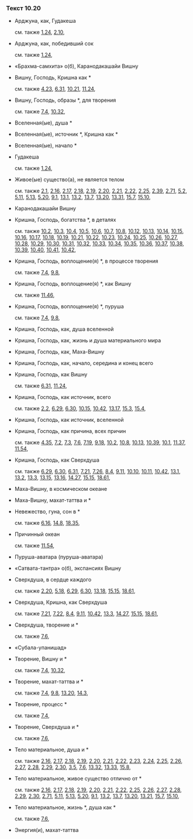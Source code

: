 ### Текст 10.20
	
- Арджуна, как, Гудакеша

	см. также  [1.24](../01/0124.md),  [2.10](../02/0210.md), 
	
- Арджуна, как, победивший сок

	см. также  [1.24](../01/0124.md), 
	
- «Брахма-самхита» о(б), Каранодакашайи Вишну

	
- Вишну, Господь, Кришна как *

	см. также  [4.23](../04/0423.md),  [6.31](../06/0631.md),  [10.21](../10/1021.md),  [11.24](../11/1124.md), 
	
- Вишну, Господь, образы *, для творения

	см. также  [7.4](../07/0704.md),  [10.32](../10/1032.md), 
	
- Вселенная(ые), душа *

	
- Вселенная(ые), источник *, Кришна как *

	
- Вселенная(ые), начало *

	
- Гудакеша

	см. также  [1.24](../01/0124.md), 
	
- Живое(ые) существо(а), не является телом

	см. также  [2.1](../02/0201.md),  [2.16](../02/0216.md),  [2.17](../02/0217.md),  [2.18](../02/0218.md),  [2.19](../02/0219.md),  [2.20](../02/0220.md),  [2.21](../02/0221.md),  [2.22](../02/0222.md),  [2.25](../02/0225.md),  [2.39](../02/0239.md),  [2.71](../02/0271.md),  [5.2](../05/0502.md),  [5.11](../05/0511.md),  [5.13](../05/0513.md),  [5.20](../05/0520.md),  [9.1](../09/0901.md),  [13.1](../13/1301.md),  [13.2](../13/1302.md),  [13.7](../13/1307.md),  [13.20](../13/1320.md),  [13.31](../13/1331.md),  [15.7](../15/1507.md),  [15.10](../15/1510.md), 
	
- Каранодакашайи Вишну

	
- Кришна, Господь, богатства *, в деталях

	см. также  [10.2](../10/1002.md),  [10.3](../10/1003.md),  [10.4](../10/1004.md),  [10.5](../10/1005.md),  [10.6](../10/1006.md),  [10.7](../10/1007.md),  [10.8](../10/1008.md),  [10.12](../10/1012.md),  [10.13](../10/1013.md),  [10.14](../10/1014.md),  [10.15](../10/1015.md),  [10.16](../10/1016.md),  [10.17](../10/1017.md),  [10.18](../10/1018.md),  [10.19](../10/1019.md),  [10.21](../10/1021.md),  [10.22](../10/1022.md),  [10.23](../10/1023.md),  [10.24](../10/1024.md),  [10.25](../10/1025.md),  [10.26](../10/1026.md),  [10.27](../10/1027.md),  [10.28](../10/1028.md),  [10.29](../10/1029.md),  [10.30](../10/1030.md),  [10.31](../10/1031.md),  [10.32](../10/1032.md),  [10.33](../10/1033.md),  [10.34](../10/1034.md),  [10.35](../10/1035.md),  [10.36](../10/1036.md),  [10.37](../10/1037.md),  [10.38](../10/1038.md),  [10.39](../10/1039.md),  [10.40](../10/1040.md),  [10.41](../10/1041.md),  [10.42](../10/1042.md), 
	
- Кришна, Господь, воплощение(я) *, в процессе творения

	см. также  [7.4](../07/0704.md),  [9.8](../09/0908.md), 
	
- Кришна, Господь, воплощение(я) *, как Вишну

	см. также  [11.46](../11/1146.md), 
	
- Кришна, Господь, воплощение(я) *, пуруша

	см. также  [7.4](../07/0704.md),  [9.8](../09/0908.md), 
	
- Кришна, Господь, как, душа вселенной

	
- Кришна, Господь, как, жизнь и душа материального мира

	
- Кришна, Господь, как, Маха-Вишну

	
- Кришна, Господь, как, начало, середина и конец всего

	
- Кришна, Господь, как Вишну

	см. также  [6.31](../06/0631.md),  [11.24](../11/1124.md), 
	
- Кришна, Господь, как источник, всего

	см. также  [2.2](../02/0202.md),  [6.29](../06/0629.md),  [6.30](../06/0630.md),  [10.15](../10/1015.md),  [10.42](../10/1042.md),  [13.17](../13/1317.md),  [15.3](../15/1503.md),  [15.4](../15/1504.md), 
	
- Кришна, Господь, как источник, вселенной

	
- Кришна, Господь, как причина, всех причин

	см. также  [4.35](../04/0435.md),  [7.2](../07/0702.md),  [7.3](../07/0703.md),  [7.6](../07/0706.md),  [7.19](../07/0719.md),  [9.18](../09/0918.md),  [10.2](../10/1002.md),  [10.8](../10/1008.md),  [10.13](../10/1013.md),  [10.39](../10/1039.md),  [10.1](../10/1001.md),  [11.37](../11/1137.md),  [11.54](../11/1154.md), 
	
- Кришна, Господь, как Сверхдуша

	см. также  [6.29](../06/0629.md),  [6.30](../06/0630.md),  [6.31](../06/0631.md),  [7.21](../07/0721.md),  [7.26](../07/0726.md),  [8.4](../08/0804.md),  [9.11](../09/0911.md),  [10.10](../10/1010.md),  [10.11](../10/1011.md),  [10.42](../10/1042.md),  [13.1](../13/1301.md),  [13.2](../13/1302.md),  [13.3](../13/1303.md),  [13.15](../13/1315.md),  [13.16](../13/1316.md),  [14.27](../14/1427.md),  [15.15](../15/1515.md),  [18.61](../18/1861.md), 
	
- Маха-Вишну, в космическом океане

	
- Маха-Вишну, махат-таттва и *

	
- Невежество, гуна, сон в *

	см. также  [6.16](../06/0616.md),  [14.8](../14/1408.md),  [18.35](../18/1835.md), 
	
- Причинный океан

	см. также  [11.54](../11/1154.md), 
	
- Пуруша-аватара (пуруша-аватара)

	
- «Сатвата-тантра» о(б), экспансиях Вишну

	
- Сверхдуша, в сердце каждого

	см. также  [2.20](../02/0220.md),  [5.18](../05/0518.md),  [6.29](../06/0629.md),  [6.30](../06/0630.md),  [13.18](../13/1318.md),  [15.15](../15/1515.md),  [18.61](../18/1861.md), 
	
- Сверхдуша, Кришна, как Сверхдуша

	см. также  [7.21](../07/0721.md),  [7.22](../07/0722.md),  [8.4](../08/0804.md),  [9.11](../09/0911.md),  [10.42](../10/1042.md),  [13.3](../13/1303.md),  [14.27](../14/1427.md),  [15.15](../15/1515.md),  [18.61](../18/1861.md), 
	
- Сверхдуша, творение и *

	см. также  [7.6](../07/0706.md), 
	
- «Субала-упанишад»

	
- Творение, Вишну и *

	см. также  [7.4](../07/0704.md),  [10.32](../10/1032.md), 
	
- Творение, махат-таттва и *

	см. также  [7.4](../07/0704.md),  [9.8](../09/0908.md),  [13.20](../13/1320.md),  [14.3](../14/1403.md), 
	
- Творение, процесс *

	см. также  [7.4](../07/0704.md), 
	
- Творение, Сверхдуша и *

	см. также  [7.6](../07/0706.md), 
	
- Тело материальное, душа и *

	см. также  [2.16](../02/0216.md),  [2.17](../02/0217.md),  [2.18](../02/0218.md),  [2.19](../02/0219.md),  [2.20](../02/0220.md),  [2.21](../02/0221.md),  [2.22](../02/0222.md),  [2.23](../02/0223.md),  [2.24](../02/0224.md),  [2.25](../02/0225.md),  [2.26](../02/0226.md),  [2.27](../02/0227.md),  [2.28](../02/0228.md),  [2.29](../02/0229.md),  [2.30](../02/0230.md),  [3.5](../03/0305.md),  [7.6](../07/0706.md),  [13.32](../13/1332.md),  [13.33](../13/1333.md),  [15.8](../15/1508.md), 
	
- Тело материальное, живое существо отлично от *

	см. также  [2.16](../02/0216.md),  [2.17](../02/0217.md),  [2.18](../02/0218.md),  [2.19](../02/0219.md),  [2.20](../02/0220.md),  [2.21](../02/0221.md),  [2.22](../02/0222.md),  [2.25](../02/0225.md),  [2.26](../02/0226.md),  [2.27](../02/0227.md),  [2.28](../02/0228.md),  [2.29](../02/0229.md),  [2.30](../02/0230.md),  [2.71](../02/0271.md),  [5.11](../05/0511.md),  [5.13](../05/0513.md),  [5.20](../05/0520.md),  [9.1](../09/0901.md),  [13.2](../13/1302.md),  [13.7](../13/1307.md),  [13.20](../13/1320.md),  [13.21](../13/1321.md),  [15.7](../15/1507.md),  [15.10](../15/1510.md), 
	
- Тело материальное, жизнь *, душа как *

	см. также  [7.6](../07/0706.md), 
	
- Энергия(и), махат-таттва

